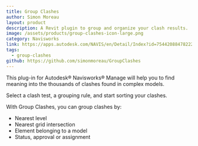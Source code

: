 ```yaml
---
title: Group Clashes
author: Simon Moreau
layout: product
description: A Revit plugin to group and organize your clash results.
image: /assets/products/group-clashes-icon-large.png
category: Navisworks
link: https://apps.autodesk.com/NAVIS/en/Detail/Index?id=7544208847822212204&appLang=en&os=Win64
tags:
  - group-clashes
github: https://github.com/simonmoreau/GroupClashes
---
```


This plug-in for Autodesk® Navisworks® Manage will help you to find meaning into the thousands of clashes found in complex models.

Select a clash test, a grouping rule, and start sorting your clashes.

With Group Clashes, you can group clashes by:

* Nearest level
* Nearest grid intersection
* Element belonging to a model
* Status, approval or assignment
